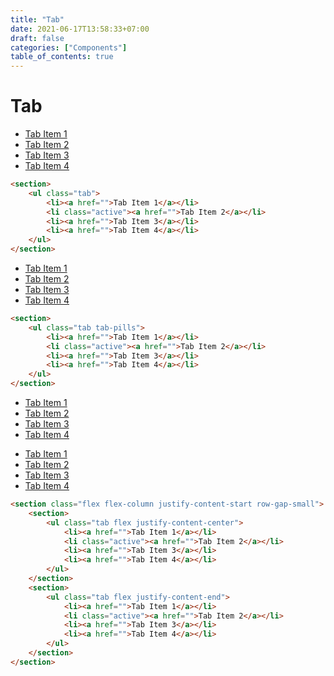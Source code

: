 ```yaml
---
title: "Tab"
date: 2021-06-17T13:58:33+07:00
draft: false
categories: ["Components"]
table_of_contents: true
---
```


# Tab

<section>
    <ul class="tab">
        <li><a href="">Tab Item 1</a></li>
        <li class="active"><a href="">Tab Item 2</a></li>
        <li><a href="">Tab Item 3</a></li>
        <li><a href="">Tab Item 4</a></li>
    </ul>
</section>

``` html
<section>
    <ul class="tab">
        <li><a href="">Tab Item 1</a></li>
        <li class="active"><a href="">Tab Item 2</a></li>
        <li><a href="">Tab Item 3</a></li>
        <li><a href="">Tab Item 4</a></li>
    </ul>
</section>
```

<section>
    <ul class="tab tab-pills">
        <li><a href="">Tab Item 1</a></li>
        <li class="active"><a href="">Tab Item 2</a></li>
        <li><a href="">Tab Item 3</a></li>
        <li><a href="">Tab Item 4</a></li>
    </ul>
</section>

``` html
<section>
    <ul class="tab tab-pills">
        <li><a href="">Tab Item 1</a></li>
        <li class="active"><a href="">Tab Item 2</a></li>
        <li><a href="">Tab Item 3</a></li>
        <li><a href="">Tab Item 4</a></li>
    </ul>
</section>
```

<section class="flex flex-column justify-content-start row-gap-small">
    <section>
        <ul class="tab flex justify-content-center">
            <li><a href="">Tab Item 1</a></li>
            <li class="active"><a href="">Tab Item 2</a></li>
            <li><a href="">Tab Item 3</a></li>
            <li><a href="">Tab Item 4</a></li>
        </ul>
    </section>
    <section>
        <ul class="tab flex justify-content-end">
            <li><a href="">Tab Item 1</a></li>
            <li class="active"><a href="">Tab Item 2</a></li>
            <li><a href="">Tab Item 3</a></li>
            <li><a href="">Tab Item 4</a></li>
        </ul>
    </section>
</section>

``` html
<section class="flex flex-column justify-content-start row-gap-small">
    <section>
        <ul class="tab flex justify-content-center">
            <li><a href="">Tab Item 1</a></li>
            <li class="active"><a href="">Tab Item 2</a></li>
            <li><a href="">Tab Item 3</a></li>
            <li><a href="">Tab Item 4</a></li>
        </ul>
    </section>
    <section>
        <ul class="tab flex justify-content-end">
            <li><a href="">Tab Item 1</a></li>
            <li class="active"><a href="">Tab Item 2</a></li>
            <li><a href="">Tab Item 3</a></li>
            <li><a href="">Tab Item 4</a></li>
        </ul>
    </section>
</section>
```